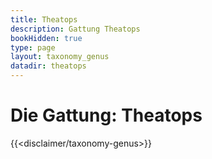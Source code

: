```yaml
---
title: Theatops
description: Gattung Theatops
bookHidden: true
type: page
layout: taxonomy_genus
datadir: theatops
---
```


# Die Gattung: Theatops
{{<disclaimer/taxonomy-genus>}}